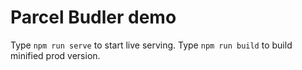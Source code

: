 # Parcel Budler demo
Type `npm run serve` to start live serving.
Type `npm run build` to build minified prod version.